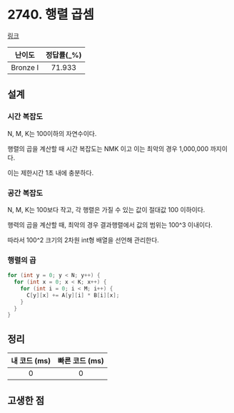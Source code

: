 # 2740. 행렬 곱셈

[링크](https://www.acmicpc.net/problem/2740)

|  난이도  | 정답률(\_%) |
| :------: | :---------: |
| Bronze I |   71.933    |

## 설계

### 시간 복잡도

N, M, K는 100이하의 자연수이다.

행렬의 곱을 계산할 때 시간 복잡도는 NMK 이고 이는 최악의 경우 1,000,000 까지이다.

이는 제한시간 1초 내에 충분하다.

### 공간 복잡도

N, M, K는 100보다 작고, 각 행렬은 가질 수 있는 값이 절대값 100 이하이다.

행력의 곱을 계산할 때, 최악의 경우 결과행렬에서 값의 범위는 100^3 이내이다.

따라서 100^2 크기의 2차원 int형 배열을 선언해 관리한다.

### 행렬의 곱

```cpp
for (int y = 0; y < N; y++) {
  for (int x = 0; x < K; x++) {
    for (int i = 0; i < M; i++) {
      C[y][x] += A[y][i] * B[i][x];
    }
  }
}
```

## 정리

| 내 코드 (ms) | 빠른 코드 (ms) |
| :----------: | :------------: |
|      0       |       0        |

## 고생한 점
